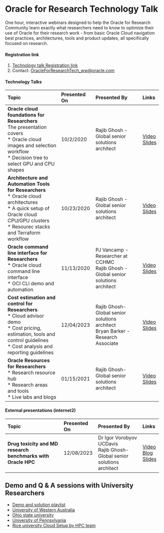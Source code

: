 # Oracle for Research Technology Talk

One hour, interactive webinars designed to help the Oracle for Research Community learn exactly what researchers need to know to optimize their use of Oracle for their research work - from basic Oracle Cloud navigation best practices, architectures, tools and product updates, all specifically focused on research.

#### Registration link
1. [Technology talk Registration link](https://oracle.zoom.us/webinar/register/3016008757998/WN_E4Ybiw4RTFWT5ZiTzRkBTQ)
2. Contact: OracleForResearchTech_ww@oracle.com

#### Technology Talks

| Topic | Presented On | Presented By | Links |
|     :---    |     :---      |:---      |:--- |
| **Oracle cloud foundations for Researchers**<br>The presentation covers<br>* Oracle cloud images and selection workflow<br>* Decision tree to select GPU and CPU shapes  | 10/2/2020| Rajib Ghosh - Global senior solutions architect    |[Video](http://oracl.info/XBP850BKalW)<br>[Slides](https://github.com/OracleForResearch/Technology-Talk/blob/main/OFRTechnologyTalk-10022020.pdf)|
| **Architecture and Automation Tools for Researchers**<br>* Oracle cloud architectures<br>* A quick setup of Oracle cloud CPU/GPU clusters<br>* Resourec stacks and Terraform workflow | 10/23/2020| Rajib Ghosh - Global senior solutions architect|[Video](https://youtu.be/kjy2XtAjJ-E)<br>[Slides](https://github.com/OracleForResearch/Technology-Talk/blob/main/OFRTechnologyTalk-10232020.pdf)
| **Oracle command line interface for Researchers**<br>* Oracle cloud command line interface<br>* OCI CLI demo and automation  | 11/13/2020 | PJ Vancamp - Researcher at CCHMC<br>Rajib Ghosh - Global senior solutions architect|[Video](https://youtu.be/7KXWtvM_eoI)<br>[Slides](https://github.com/OracleForResearch/Technology-Talk/blob/main/OFRTechnologyTalk-12042020.pdf)
| **Cost estimation and control for Researchers**<br>* Cloud advisor demo<br>* Cost pricing, estimation, tools and control guidelines<br>* Cost analysis and reporting guidelines  | 12/04/2023 | Rajib Ghosh- Global senior solutions architect<br>Bryan Barker - Research Associate|[Video](https://youtu.be/-GzEQI6rMgk)<br>[Slides](https://github.com/OracleForResearch/Technology-Talk/blob/main/OFRTechnologyTalk-12042020.pdf)
| **Oracle Resources for Researchers**<br>* Research resource hub<br>* Research areas and tools<br>* Live labs and blogs  | 01/15/2021 | Rajib Ghosh- Global senior solutions architect|[Video](https://youtu.be/lyr6zJk9pMg)<br>[Slides](https://github.com/OracleForResearch/Technology-Talk/blob/main/OFRTechnologyTalk-01152021.pdf)



#### External presentations (internet2)
| Topic | Presented On | Presented By | Links |
|     :---    |     :---      |:---      |:--- |
| **Drug toxicity and MD research benchmarks with Oracle HPC**  | 12/08/2023 | Dr Igor Vorobyov UCDavis<br>Rajib Ghosh- Global senior solutions architect|[Video](https://go.oracle.com/LP=102365?elqCampaignId=270235)<br>[Blog](https://internet2.edu/high-performance-computing-helps-researchers-predict-whether-a-drug-will-harm-your-heart/)<br>[Slides](https://github.com/OracleForResearch/Technology-Talk/blob/main/Internet2_UCDavis_12082020.pdf)

## Demo and Q & A sessions with University Researchers
* [Demo and solution playlist](https://www.youtube.com/playlist?list=PL-tjjbUH8cm3cGih2_IDUHt3b3kCqU5Kv)
* [University of Western Australia](https://www.youtube.com/watch?v=j6es4hvLHhI&list=PL-tjjbUH8cm3cGih2_IDUHt3b3kCqU5Kv&index=1)
* [Ohio state university](https://www.youtube.com/watch?v=RceXmeqxTfI&list=PL-tjjbUH8cm3cGih2_IDUHt3b3kCqU5Kv&index=2)
* [University of Pennsylvania]()
* [Rice university Cloud Setup by HPC team](https://youtu.be/6X30Md79cHk)


